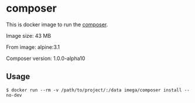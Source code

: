# composer
This is docker image to run the [composer](https://getcomposer.org).

Image size: 43 MB

From image: alpine:3.1

Composer version: 1.0.0-alpha10

## Usage

```
$ docker run --rm -v /path/to/project/:/data imega/composer install --no-dev
```
